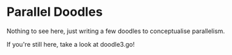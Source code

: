 # Parallel Doodles

Nothing to see here, just writing a few doodles to conceptualise parallelism.


If you're still here, take a look at doodle3.go!
